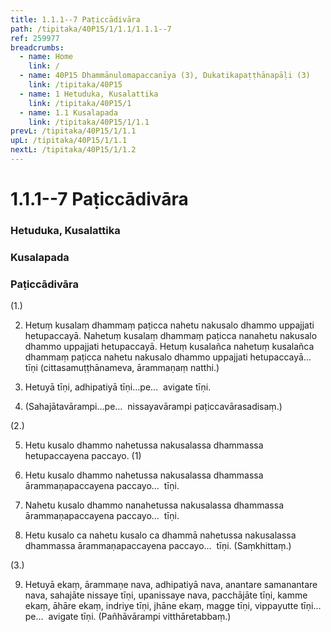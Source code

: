 ```yaml
---
title: 1.1.1--7 Paṭiccādivāra
path: /tipitaka/40P15/1/1.1/1.1.1--7
ref: 259977
breadcrumbs:
  - name: Home
    link: /
  - name: 40P15 Dhammānulomapaccanīya (3), Dukatikapaṭṭhānapāḷi (3)
    link: /tipitaka/40P15
  - name: 1 Hetuduka, Kusalattika
    link: /tipitaka/40P15/1
  - name: 1.1 Kusalapada
    link: /tipitaka/40P15/1/1.1
prevL: /tipitaka/40P15/1/1.1
upL: /tipitaka/40P15/1/1.1
nextL: /tipitaka/40P15/1/1.2
---
```


# 1.1.1--7 Paṭiccādivāra

### Hetuduka, Kusalattika

### Kusalapada

### Paṭiccādivāra

(1.)

2. Hetuṃ kusalaṃ dhammaṃ paṭicca nahetu nakusalo dhammo uppajjati hetupaccayā. Nahetuṃ kusalaṃ dhammaṃ paṭicca nanahetu nakusalo dhammo uppajjati hetupaccayā. Hetuṃ kusalañca nahetuṃ kusalañca dhammaṃ paṭicca nahetu nakusalo dhammo uppajjati hetupaccayā…  tīṇi (cittasamuṭṭhānameva, ārammaṇaṃ natthi.)

3. Hetuyā tīṇi, adhipatiyā tīṇi…pe…  avigate tīṇi.

4. (Sahajātavārampi…pe…  nissayavārampi paṭiccavārasadisaṃ.)

(2.)

5. Hetu kusalo dhammo nahetussa nakusalassa dhammassa hetupaccayena paccayo. (1)

6. Hetu kusalo dhammo nahetussa nakusalassa dhammassa ārammaṇapaccayena paccayo…  tīṇi.

7. Nahetu kusalo dhammo nanahetussa nakusalassa dhammassa ārammaṇapaccayena paccayo…  tīṇi.

8. Hetu kusalo ca nahetu kusalo ca dhammā nahetussa nakusalassa dhammassa ārammaṇapaccayena paccayo…  tīṇi. (Saṃkhittaṃ.)

(3.)

9. Hetuyā ekaṃ, ārammaṇe nava, adhipatiyā nava, anantare samanantare nava, sahajāte nissaye tīṇi, upanissaye nava, pacchājāte tīṇi, kamme ekaṃ, āhāre ekaṃ, indriye tīṇi, jhāne ekaṃ, magge tīṇi, vippayutte tīṇi…pe…  avigate tīṇi. (Pañhāvārampi vitthāretabbaṃ.)


